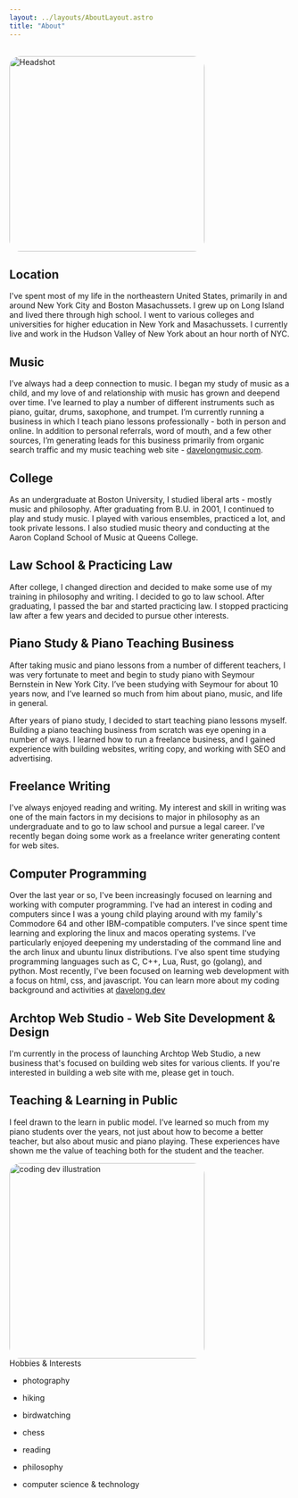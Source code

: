 ```yaml
---
layout: ../layouts/AboutLayout.astro
title: "About"
---
```

<br/>
<img src="../../assets/headshot.webp" alt="Headshot" >

## Location

I've spent most of my life in the northeastern United States, primarily in and around New York City and Boston Masachussets.  I grew up on Long Island and lived there through high school.  I went to various colleges and universities for higher education in New York and Masachussets.  I currently live and work in the Hudson Valley of New York about an hour north of NYC.

## Music

I’ve always had a deep connection to music.  I began my study of music as a child, and my love of and relationship with music has grown and deepend over time.  I’ve learned to play a number of different instruments such as piano, guitar, drums, saxophone, and trumpet.  I’m currently running a business in which I teach piano lessons professionally - both in person and online.  In addition to personal referrals, word of mouth, and a few other sources, I’m generating leads for this business primarily from organic search traffic and my music teaching web site - [davelongmusic.com](https://davelongmusic.com "piano lessons and music instruction").

## College

As an undergraduate at Boston University, I studied liberal arts - mostly music and philosophy.  After graduating from B.U. in 2001, I continued to play and study music.  I played with various ensembles, practiced a lot, and took private lessons.  I also studied music theory and conducting at the Aaron Copland School of Music at Queens College.

## Law School & Practicing Law

After college, I changed direction and decided to make some use of my training in philosophy and writing.  I decided to go to law school.  After graduating, I passed the bar and started practicing law.  I stopped practicing law after a few years and decided to pursue other interests.

## Piano Study & Piano Teaching Business

After taking music and piano lessons from a number of different teachers, I was very fortunate to meet and begin to study piano with Seymour Bernstein in New York City.  I’ve been studying with Seymour for about 10 years now, and I’ve learned so much from him about piano, music, and life in general.  

After years of piano study, I decided to start teaching piano lessons myself.  Building a piano teaching business from scratch was eye opening in a number of ways.  I learned how to run a freelance business, and I gained experience with building websites, writing copy, and working with SEO and advertising.

## Freelance Writing

I've always enjoyed reading and writing.  My interest and skill in writing was one of the main factors in my decisions to major in philosophy as an undergraduate and to go to law school and pursue a legal career.  I've recently began doing some work as a freelance writer generating content for web sites.

## Computer Programming

Over the last year or so, I've been increasingly focused on learning and working with computer programming.  I've had an interest in coding and computers since I was a young child playing around with my family's Commodore 64 and other IBM-compatible computers.  I've since spent time learning and exploring the linux and macos operating systems.  I've particularly enjoyed deepening my understading of the command line and the arch linux and ubuntu linux distributions.  I've also spent time studying programming languages such as C, C++, Lua, Rust, go (golang), and python.  Most recently, I've been focused on learning web development with a focus on html, css, and javascript.  You can learn more about my coding background and activities at [davelong.dev](https://davelong.dev "software development info")

## Archtop Web Studio - Web Site Development & Design

I'm currently in the process of launching Archtop Web Studio, a new business that's focused on building web sites for various clients.  If you're interested in building a web site with me, please get in touch.

## Teaching & Learning in Public

I feel drawn to the learn in public model.  I’ve learned so much from my piano students over the years, not just about how to become a better teacher, but also about music and piano playing.  These experiences have shown me the value of teaching both for the student and the teacher.  

<div>
  <img src="/assets/dev.svg" class="sm:w-1/2 mx-auto" alt="coding dev illustration">
</div

## Hobbies & Interests

- photography

- hiking
- birdwatching
- chess
- reading
- philosophy

- computer science & technology

<style>
img {
width: 350px;
border-radius: 20px;
}
<style/>
